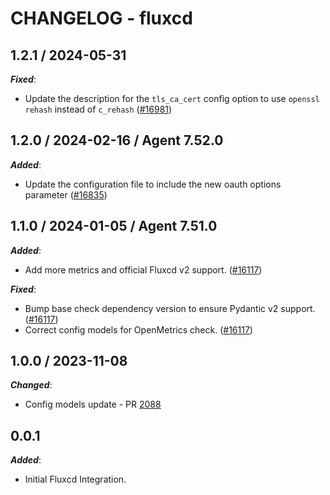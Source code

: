 # CHANGELOG - fluxcd

<!-- towncrier release notes start -->

## 1.2.1 / 2024-05-31

***Fixed***:

* Update the description for the `tls_ca_cert` config option to use `openssl rehash` instead of `c_rehash` ([#16981](https://github.com/DataDog/integrations-core/pull/16981))

## 1.2.0 / 2024-02-16 / Agent 7.52.0

***Added***:

* Update the configuration file to include the new oauth options parameter ([#16835](https://github.com/DataDog/integrations-core/pull/16835))

## 1.1.0 / 2024-01-05 / Agent 7.51.0

***Added***:

* Add more metrics and official Fluxcd v2 support. ([#16117](https://github.com/DataDog/integrations-core/pull/16117))

***Fixed***:

* Bump base check dependency version to ensure Pydantic v2 support. ([#16117](https://github.com/DataDog/integrations-core/pull/16117))
* Correct config models for OpenMetrics check. ([#16117](https://github.com/DataDog/integrations-core/pull/16117))

## 1.0.0 / 2023-11-08

***Changed***:

* Config models update - PR [2088](https://github.com/DataDog/integrations-extras/pull/2088)

## 0.0.1

***Added***:

* Initial Fluxcd Integration.
